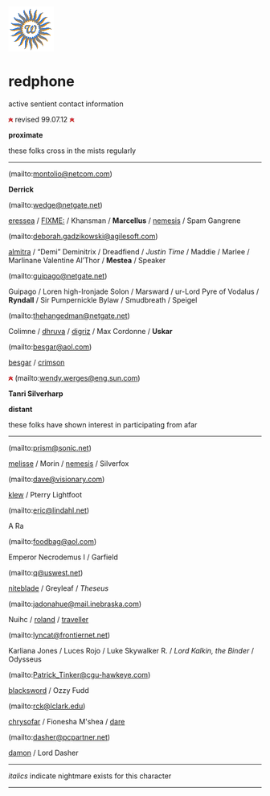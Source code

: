 ![wsun](assets/wsun.gif)

# redphone

active sentient contact information 

  ![bullet0](assets/bullet0.gif)  revised 99.07.12  ![bullet0](assets/bullet0.gif)

**proximate**

 these folks cross in the mists regularly

---

  (mailto:montolio@netcom.com) 

 **Derrick**

  (mailto:wedge@netgate.net) 

  [eressea](eressea.md)  /  [FIXME:](.md)  / Khansman / **Marcellus** /  [nemesis](nemesis.md)  / Spam Gangrene

  (mailto:deborah.gadzikowski@agilesoft.com) 

  [almitra](almitra.md)  / “Demi” Deminitrix / Dreadfiend / *Justin Time* / Maddie / Marlee / Marlinane Valentine Al’Thor / **Mestea** / Speaker 

  (mailto:guipago@netgate.net) 

 Guipago / Loren high-Ironjade Solon / Marsward / ur-Lord Pyre of Vodalus / **Ryndall** / Sir Pumpernickle Bylaw / Smudbreath / Speigel

  (mailto:thehangedman@netgate.net) 

 Colimne /  [dhruva](dhruva.md)  /  [digriz](digriz.md)  / Max Cordonne / **Uskar**

  (mailto:besgar@aol.com) 

  [besgar](besgar.md)  /  [crimson](crimson.md) 

 ![bullet0](assets/bullet0.gif)   (mailto:wendy.werges@eng.sun.com) 

 **Tanri Silverharp**

**distant**

 these folks have shown interest in participating from afar

---

  (mailto:prism@sonic.net) 

  [melisse](melisse.md)  / Morin /  [nemesis](nemesis.md)  / Silverfox

  (mailto:dave@visionary.com) 

  [klew](klew.md)  / Pterry Lightfoot

  (mailto:eric@lindahl.net) 

A Ra

  (mailto:foodbag@aol.com) 

 Emperor Necrodemus I / Garfield 

  (mailto:q@uswest.net) 

  [niteblade](niteblade.md)  / Greyleaf / *Theseus*

  (mailto:jadonahue@mail.inebraska.com) 

 Nuihc /  [roland](roland.md)  /  [traveller](traveller.md) 

  (mailto:lyncat@frontiernet.net) 

 Karliana Jones / Luces Rojo / Luke Skywalker R. / *Lord Kalkin, the Binder* / Odysseus

  (mailto:Patrick_Tinker@cgu-hawkeye.com) 

  [blacksword](blacksword.md)  / Ozzy Fudd

  (mailto:rck@lclark.edu) 

  [chrysofar](chrysofar.md)  / Fionesha M'shea /  [dare](dare.md) 

  (mailto:dasher@pcpartner.net) 

  [damon](damon.md)  / Lord Dasher

---

 *italics* indicate nightmare exists for this character 

---

 